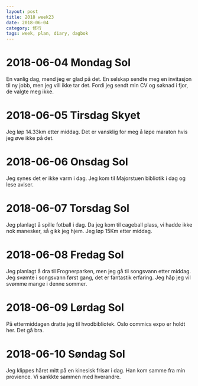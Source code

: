 ```yaml
---
layout: post
title: 2018 week23
date: 2018-06-04
category: 修行
tags: week, plan, diary, dagbok
---
```

# 2018-06-04 Mondag Sol
En vanlig dag, mend jeg er glad på det. En selskap sendte meg en invitasjon til ny jobb, men jeg vill ikke tar det. Fordi jeg sendt min CV og søknad i fjor, de valgte meg ikke.

# 2018-06-05 Tirsdag Skyet
Jeg løp 14.33km etter middag. Det er vansklig for meg å løpe maraton hvis jeg øve ikke på det.

# 2018-06-06 Onsdag Sol
Jeg synes det er ikke varm i dag. Jeg kom til Majorstuen bibliotik i dag og lese <klar tale> aviser. 

# 2018-06-07 Torsdag Sol
Jeg planlagt å spille fotball i dag. Da jeg kom til cageball plass, vi hadde ikke nok manesker, så gikk jeg hjem. Jeg løp 15Km etter middag.

# 2018-06-08 Fredag Sol
Jeg planlagt å dra til Frognerparken, men jeg gå til songsvann etter middag. Jeg svømte i songsvann først gang, det er fantastik erfaring. Jeg håp jeg vil svømme mange i denne sommer.

# 2018-06-09 Lørdag Sol
På ettermiddagen dratte jeg til hvodbibliotek. Oslo commics expo er holdt her. Det gå bra.

# 2018-06-10 Søndag Sol
Jeg klippes håret mitt på en kinesisk frisør i dag. Han kom samme fra min provience. Vi sankkte sammen med hverandre.
